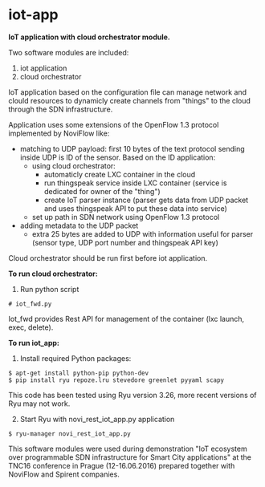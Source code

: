 # iot-app
**IoT application with cloud orchestrator module.**

Two software modules are included:
  1. iot application 
  2. cloud orchestrator

IoT application based on the configuration file can manage network and clould resources to dynamicly create channels from "things" to the cloud through the SDN infrastructure. 

Application uses some extensions of the OpenFlow 1.3 protocol implemented by NoviFlow like:
- matching to UDP payload: first 10 bytes of the text protocol sending inside UDP is ID of the sensor. Based on the ID application:
  - using cloud orchestrator:
    - automaticly create LXC container in the cloud 
    - run thingspeak service inside LXC container (service is dedicated for owner of the "thing") 
    - create IoT parser instance (parser gets data from UDP packet and uses thingspeak API to put these data into service)
  - set up path in SDN network using OpenFlow 1.3 protocol
- adding metadata to the UDP packet
  - extra 25 bytes are added to UDP with information useful for parser (sensor type, UDP port number and thingspeak API key)   

Cloud orchestrator should be run first before iot application. 

**To run cloud orchestrator:**
  1. Run python script
```
# iot_fwd.py
```
Iot_fwd provides Rest API for management of the container (lxc launch, exec, delete).
   
**To run iot_app:**
  1. Install required Python packages:
  ```
  $ apt-get install python-pip python-dev
  $ pip install ryu repoze.lru stevedore greenlet pyyaml scapy
  ```
  This code has been tested using Ryu version 3.26, more recent versions of Ryu may not work.

  2. Start Ryu with novi_rest_iot_app.py application
  ```
  $ ryu-manager novi_rest_iot_app.py
  ```

This software modules were used during demonstration "IoT ecosystem over programmable SDN infrastructure for Smart City applications" at the TNC16 conference in Prague (12-16.06.2016) prepared together with NoviFlow and Spirent companies.
